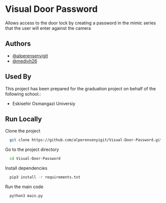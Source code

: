 # Visual Door Password
Allows access to the door lock by creating a password in the mimic series that the user will enter against the camera



## Authors

- [@alperensenyigit](https://github.com/alperensenyigit)
- [@medivh26](https://github.com/medivh26)





## Used By

This project has been prepared for the graduation project on behalf of the following school.:

- Eskisehir Osmangazi Universiy


## Run Locally

Clone the project

```bash
  git clone https://github.com/alperensenyigit/Visual-Door-Password.git
```

Go to the project directory

```bash
  cd Visual-Door-Password
```

Install dependencies

```bash
  pip3 install -r requirements.txt
```

Run the main code

```bash
  python3 main.py
```
